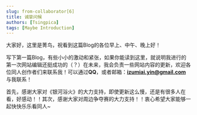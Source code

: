 ```yaml
---
slug: from-collaborator[6]
title: 诚挚问候
authors: [Tsingpica]
tags: [Maybe Introduction]
---
```


大家好，这里是菁鸟，祝看到这篇Blog的各位早上、中午、晚上好！

写下第一篇Blog，有些小小的激动和紧张，如果你能读到这里，就说明我进行的第一次网站编辑还挺成功的（？）在未来，我会负责一些网站内容的更新，欢迎各位同人创作者们来联系我！可以通过**QQ**，或者邮箱：**izumiai.yin@gmail.com** 与我联系！

首先，感谢大家对《银河浴火》的大力支持，即使更新这么慢，还是有很多人在看，好感动！！其次，感谢大家对周边争夺赛的大力支持！！衷心希望大家能够一起快快乐乐看同人~

